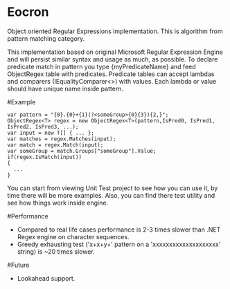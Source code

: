 # Eocron
Object oriented Regular Expressions implementation.
This is algorithm from pattern matching category.

This implementation based on original Microsoft Regular Expression Engine and will persist similar syntax and usage as much, as possible.
To declare predicate match in pattern you type {myPredicateName} and feed ObjectRegex<T> table with predicates.
Predicate tables can accept lambdas and comparers (IEqualityComparer<>) with values.
Each lambda or value should have unique name inside pattern.

#Example

    var pattern = "{0}.{0}+{1}(?<someGroup>{0}{3}){2,}";
    ObjectRegex<T> regex = new ObjectRegex<T>(pattern,IsPred0, IsPred1, IsPred2, IsPred3, ...);
    var input = new T[] { ... };
    var matches = regex.Matches(input);
    var match = regex.Match(input);
    var someGroup = match.Groups["someGroup"].Value;
    if(regex.IsMatch(input))
    {
      ...
    }
    
You can start from viewing Unit Test project to see how you can use it, by time there will be more examples. 
Also, you can find there test utility and see how things work inside engine.

#Performance

- Compared to real life cases performance is 2-3 times slower than .NET Regex engine on character sequences.
- Greedy exhausting test ('x+x+y+' pattern on a 'xxxxxxxxxxxxxxxxxxxx' string) is ~20 times slower.

#Future

- Lookahead support.